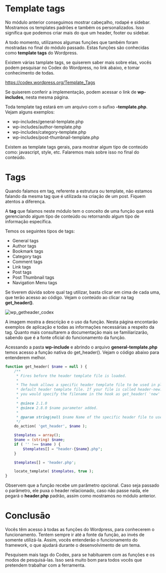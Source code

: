 # Template tags

No módulo anterior conseguimos mostrar cabeçalho, rodapé e sidebar. Mostramos os templates padrões e também os personalizados. Isso significa que podemos criar mais do que um header, footer ou sidebar.

A todo momento, utilizamos algumas funções que também foram mostradas no final do módulo passado. Estas funções são conhecidas como **template tags** do Wordpress.

Existem várias tamplate tags, se quiserem saber mais sobre elas, vocês podem pesquisar no Codex do Wordpress, no link abaixo, e tomar conhecimento de todas.

<https://codex.wordpress.org/Template_Tags>

 Se quiserem conferir a implementação, podem acessar o link de **wp-includes**, nesta mesma página.

 Toda template tag estará em um arquivo com o sufixo **-template.php**. Vejam alguns exemplos:

 * wp-includes/general-template.php
 * wp-includes/author-template.php
 * wp-includes/category-template.php
 * wp-includes/post-thumbnail-template.php

Existem as template tags gerais, para mostrar algum tipo de conteúdo como: javascript, style, etc. Falaremos mais sobre isso no final do conteúdo.

# Tags

Quando falamos em tag, referente a estrutura ou template, não estamos falando da mesma tag que é utilizada na criação de um post. Fiquem atentos a diferença.

A **tag** que falamos neste módulo tem o conceito de uma função que está gerenciando algum tipo de conteúdo ou retornando algum tipo de informação específica.

Temos os seguintes tipos de tags:

* General tags
* Author tags
* Bookmark tags
* Category tags
* Comment tags
* Link tags
* Post tags
* Post Thumbnail tags
* Navigation Menu tags

Se tiverem dúvida sobre qual tag utilizar, basta clicar em cima de cada uma, que terão acesso ao código. Vejam o conteúdo ao clicar na tag **get_header()**.

![wp_getheader_codex](./images/wp_getheader_codex.png "wp_getheader_codex")

A imagem mostra a descrição e o uso da função. Nesta página encontarão exemplos de aplicação e todas as informações necessárias a respeito da tag. Quanto mais consultarem a documentação mais se familiarizarão, sabendo que é a fonte oficial do funcionamento da função.

Acessando a pasta **wp-include** e abrindo o arquivo **general-template.php**  temos acesso a função nativa do get_header(). Vejam o código abaixo para entenderem melhor.

```php
function get_header( $name = null ) {
    /**
     * Fires before the header template file is loaded.
     *
     * The hook allows a specific header template file to be used in place of the
     * default header template file. If your file is called header-new.php,
     * you would specify the filename in the hook as get_header( 'new' ).
     *
     * @since 2.1.0
     * @since 2.8.0 $name parameter added.
     *
     * @param string|null $name Name of the specific header file to use. null for the default header.
     */
    do_action( 'get_header', $name );

    $templates = array();
    $name = (string) $name;
    if ( '' !== $name ) {
        $templates[] = "header-{$name}.php";
    }

    $templates[] = 'header.php';

    locate_template( $templates, true );
}
```

Observem que a função recebe um parâmetro opcional. Caso seja passado o parâmetro, ele puxa o header relacionado, caso não passe nada, ele pegará o **header.php** padrão, assim como mostramos no módulo anterior.

# Conclusão

Vocês têm acesso à todas as funções do Wordpress, para conhecerem o funcionamento. Tentem sempre ir até a fonte da função, ao invés de somente utilizá-la. Assim, vocês entenderão o funcionamento do framework, o que ajudará durante o desenvolvimento de um tema.

Pesquisem mais tags do Codex, para se habituarem com as funções e os modos de pesquisá-las. Isso será muito bom para todos vocês que pretendem trabalhar com a ferramenta.
